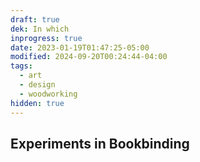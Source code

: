 ```yaml
---
draft: true
dek: In which
inprogress: true
date: 2023-01-19T01:47:25-05:00
modified: 2024-09-20T00:24:44-04:00
tags:
  - art
  - design
  - woodworking
hidden: true
---
```

## Experiments in Bookbinding
